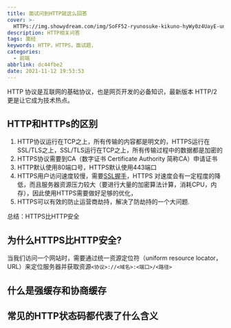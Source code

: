 ```yaml
---
title: 面试问到HTTP就这么回答
cover: >-
  HTTPs://img.showydream.com/img/SoFF52-ryunosuke-kikuno-hyWy0z4UayE-unsplash.jpg
description: HTTP相关问答
tags: 面经
keywords: HTTP，HTTPS，面试题，
categories:
  - 前端
abbrlink: dc44fbe2
date: 2021-11-12 19:53:53
---
```


HTTP 协议是互联网的基础协议，也是网页开发的必备知识，最新版本 HTTP/2 更是让它成为技术热点。

## HTTP和HTTPs的区别

1. HTTP协议运行在TCP之上，所有传输的内容都是明文的，HTTPS运行在SSL/TLS之上，SSL/TLS运行在TCP之上，所有传输过程中的数据都是加密的
2. HTTPS协议需要到CA（数字证书 Certificate Authority 简称CA）申请证书
3. HTTP默认使用80端口号，HTTPS默认使用443端口
4. HTTPS用户访问速度较慢，需要[SSL握手](https://www.ruanyifeng.com/blog/2014/02/ssl_tls.html)，HTTPS 对速度会有一定程度的降低，而且服务器资源压力较大（要进行大量的加密算法计算，消耗CPU，内存），因此使用HTTPS需要做好足够的优化，
5. HTTPS可以有效的防止运营商劫持，解决了防劫持的一个大问题.

总结：HTTPS比HTTP安全

## 为什么HTTPS比HTTP安全?







当我们访问一个网站时，需要通过统一资源定位符（uniform resource locator，URL）来定位服务器并获取资源`<协议>://<域名>:<端口>/<路径>`







## 什么是强缓存和协商缓存



## 常见的HTTP状态码都代表了什么含义

